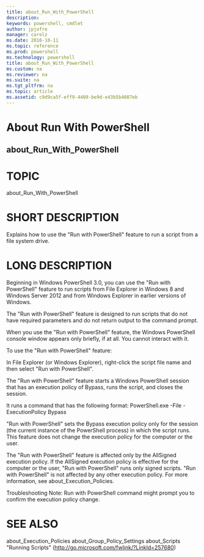 ```yaml
---
title: about_Run_With_PowerShell
description: 
keywords: powershell, cmdlet
author: jpjofre
manager: carolz
ms.date: 2016-10-11
ms.topic: reference
ms.prod: powershell
ms.technology: powershell
title: about_Run_With_PowerShell
ms.custom: na
ms.reviewer: na
ms.suite: na
ms.tgt_pltfrm: na
ms.topic: article
ms.assetid: c9d9ca5f-eff9-4409-be9d-e43b5b4087eb
---
```

# About Run With PowerShell
## about_Run_With_PowerShell
# TOPIC

about_Run_With_PowerShell

# SHORT DESCRIPTION

Explains how to use the "Run with PowerShell" feature to run
a script from a file system drive.

# LONG DESCRIPTION

Beginning in Windows PowerShell 3.0, you can use the "Run with
PowerShell" feature to run scripts from File Explorer in Windows 8
and Windows Server 2012 and from Windows Explorer in earlier
versions of Windows.

The "Run with PowerShell" feature is designed to run scripts
that do not have required parameters and do not return output
to the command prompt.

When you use the "Run with PowerShell" feature, the Windows
PowerShell console window appears only briefly, if at all.
You cannot interact with it.

To use the "Run with PowerShell" feature:

In File Explorer (or Windows Explorer), right-click the
script file name and then select "Run with PowerShell".

The "Run with PowerShell" feature starts a Windows PowerShell
session that has an execution policy of Bypass, runs the
script, and closes the session.

It runs a command that has the following format:
PowerShell.exe -File <FileName> -ExecutionPolicy Bypass

"Run with PowerShell" sets the Bypass execution policy only
for the session (the current instance of the PowerShell process)
in which the script runs. This feature does not change the execution
policy for the computer or the user.

The "Run with PowerShell" feature is affected only by the AllSigned
execution policy. If the AllSigned execution policy is effective for
the computer or the user, "Run with PowerShell" runs only signed
scripts. "Run with PowerShell" is not affected by any other execution
policy. For more information, see about_Execution_Policies.

Troubleshooting Note: Run with PowerShell command might prompt you
to confirm the execution policy change.

# SEE ALSO

about_Execution_Policies
about_Group_Policy_Settings
about_Scripts
"Running Scripts" (http://go.microsoft.com/fwlink/?LinkId=257680)


